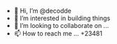 - 👋 Hi, I’m @decodde
- 👀 I’m interested in building things
- 💞️ I’m looking to collaborate on ...
- 📫 How to reach me ... +23481
<!---
decodde/decodde is a ✨ special ✨ repository because its `README.md` (this file) appears on your GitHub profile.
You can click the Preview link to take a look at your changes.
--->
